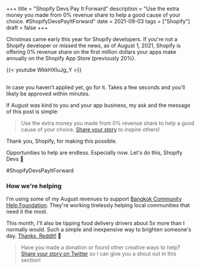 +++
title = "Shopify Devs Pay It Forward"
description = "Use the extra money you made from 0% revenue share to help a good cause of your choice. #ShopifyDevsPayItForward"
date = 2021-09-03
tags = ["Shopify"]
draft = false
+++

Christmas came early this year for Shopify developers. If you're not a Shopify developer or missed the news,
as of August 1, 2021, Shopify is offering 0% revenue share on the first million dollars your apps make annually
on the Shopify App Store (previously 20%).

<div style="margin-bottom: 30px;">
{{< youtube WkkHXIuJg_Y >}}
</div>

In case you haven't applied yet, go for it. Takes a few seconds and you'll likely be approved within minutes.

If August was kind to you and your app business, my ask and the message of this post is simple:

> Use the extra money you made from 0% revenue share to help a good cause of your choice.
> [Share your story](https://klimo.io) to inspire others!

Thank you, Shopify, for making this possible.

Opportunities to help are endless. Especially now. Let's do this, Shopify Devs 👫

#ShopifyDevsPayItForward

### How we're helping

I'm using some of my August revenues to support [Bangkok Community Help Foundation](https://www.facebook.com/BkkCommunityHelp).
They're working tirelessly helping local communities that need it the most.

This month, I'll also be tipping food delivery drivers about 5x more than I normally would.
Such a simple and inexpensive way to brighten someone's day.
[Thanks, Reddit!](https://www.reddit.com/r/MadeMeSmile/comments/ph3pdn/giving_large_tips_to_drivethru_workers/) 💖

> Have you made a donation or found other creative ways to help?
> [Share your story on Twitter](https://klimo.io) so I can give you a shout out in this section!
